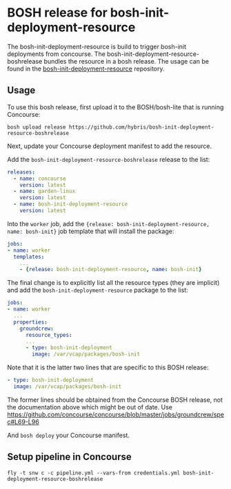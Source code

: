 BOSH release for bosh-init-deployment-resource
=======================

The bosh-init-deployment-resource is build to trigger bosh-init deployments from concourse. The bosh-init-deployment-resource-boshrelease bundles the resource in a bosh release. The usage can be found in the [bosh-init-deployment-resource](https://github.com/hybris/bosh-init-deployment-resource) repository.

Usage
-----

To use this bosh release, first upload it to the BOSH/bosh-lite that is running Concourse:

```
bosh upload release https://github.com/hybris/bosh-init-deployment-resource-boshrelease
```

Next, update your Concourse deployment manifest to add the resource.

Add the `bosh-init-deployment-resource-boshrelease` release to the list:

```yaml
releases:
  - name: concourse
    version: latest
  - name: garden-linux
    version: latest
  - name: bosh-init-deployment-resource
    version: latest
```

Into the `worker` job, add the `{release: bosh-init-deployment-resource, name: bosh-init}` job template that will install the package:

```yaml
jobs:
- name: worker
  templates:
    ...
    - {release: bosh-init-deployment-resource, name: bosh-init}
```

The final change is to explicitly list all the resource types (they are implicit) and add the `bosh-init-deployment-resource` package to the list:

```yaml
jobs:
- name: worker
  ...
  properties:
    groundcrew:
      resource_types:
      ...
      - type: bosh-init-deployment
        image: /var/vcap/packages/bosh-init
```

Note that it is the latter two lines that are specific to this BOSH release:

```yaml
- type: bosh-init-deployment
  image: /var/vcap/packages/bosh-init
```

The former lines should be obtained from the Concourse BOSH release, not the documentation above which might be out of date. Use https://github.com/concourse/concourse/blob/master/jobs/groundcrew/spec#L69-L96

And `bosh deploy` your Concourse manifest.

Setup pipeline in Concourse
---------------------------

```
fly -t snw c -c pipeline.yml --vars-from credentials.yml bosh-init-deployment-resource-boshrelease
```
